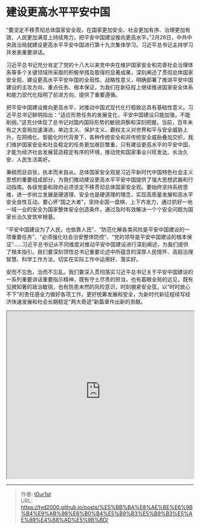 # 建设更高水平平安中国


“要坚定不移贯彻总体国家安全观，在国家更加安全、社会更加有序、治理更加有效、人民更加满意上持续用力，把平安中国建设推向更高水平。”2月28日，中共中央政治局就建设更高水平平安中国进行第十九次集体学习。习近平总书记主持学习并发表重要讲话。

习近平总书记充分肯定了党的十八大以来党中央在维护国家安全和完善社会治理体系等多个关键领域所采取的积极举措及取得的显著成果，深刻阐述了贯彻总体国家安全观、建设更高水平平安中国的全局性、战略性意义，明确部署了推进平安中国建设的主攻方向、重点任务、根本保证，为我们在新征程上继续推进国家安全体系和能力现代化指明了前进方向、提供了重要遵循。

把平安中国建设推向更高水平，对推动中国式现代化行稳致远具有基础性意义。习近平总书记鲜明指出：“适应形势任务的发展变化，平安中国建设只能加强，不能削弱。”这充分体现了总书记对国内国际形势的敏锐洞察和深刻把握。当前，百年未有之大变局加速演进，单边主义、保护主义、霸权主义对世界和平与安全威胁上升。在网络化、智能化时代背景下，各种传统安全和非传统安全威胁叠加交织，我们维护国家安全和社会稳定的任务更加艰巨繁重。只有建设更高水平的平安中国，才能为经济社会发展营造稳定有序的环境，推动党和国家事业兴旺发达、长治久安、人民生活美好。

秉纲而目自张，执本而末自从。总体国家安全观是习近平新时代中国特色社会主义思想的重要组成部分，为我们推动建设更高水平平安中国提供了强大思想武器和行动指南。各级党委和政府必须坚定不移贯彻总体国家安全观。要始终坚持系统思维，进一步树立发展是硬道理、安全也是硬道理的理念，实现高质量发展和高水平安全良性互动。要心怀“国之大者”，坚持全国一盘棋、上下齐发力，通过抓好一地一域一业的安全为国家整体安全创造条件，通过及时有效解决一个个安全问题为国家长治久安筑牢根基。

“平安中国建设为了人民，也依靠人民”、“防范化解各类风险是平安中国建设的一项重要任务”、“必须强化社会治安整体防控”、“党的领导是平安中国建设的根本保证”……习近平总书记从不同维度对推动平安中国建设进行深刻阐述，为我们提供了根本指引。我们要深刻领悟总书记重要论述中所蕴含的深厚人民情怀、高超治理智慧、科学工作方法，切实在实际工作中运用好、落实好。

安而不忘危，治而不忘乱。我们要深入贯彻落实习近平总书记关于平安中国建设的一系列重要讲话重要指示精神，既有守土尽责的担当，也有着眼全局的远见，既有见微知著的政治敏锐，也有防患未然的风险意识，时刻绷紧安全弦，以“时时放心不下”的责任感全力做好各项工作，更好统筹发展和安全，为新时代新征程续写经济快速发展和社会长期稳定“两大奇迹”新篇章作出新的贡献。

<iframe
    width="100%"
    height="450"
    src="https://content-static.cctvnews.cctv.com/snow-book/index.html?item_id=8705447506337855971&track_id=B2602A71-9EE7-4770-A7A0-21D5D9A35392_775902033358"
></iframe>

---

> 作者: [t0ur1st](https://github.com/tyd2000)  
> URL: https://tyd2000.github.io/posts/%E5%BB%BA%E8%AE%BE%E6%9B%B4%E9%AB%98%E6%B0%B4%E5%B9%B3%E5%B9%B3%E5%AE%89%E4%B8%AD%E5%9B%BD/  

